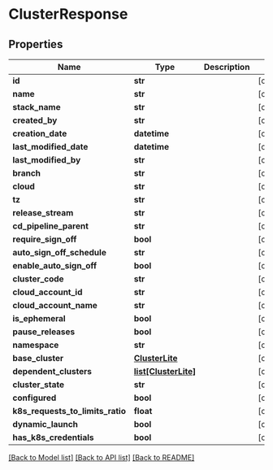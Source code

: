 # ClusterResponse

## Properties
Name | Type | Description | Notes
------------ | ------------- | ------------- | -------------
**id** | **str** |  | [optional] 
**name** | **str** |  | [optional] 
**stack_name** | **str** |  | [optional] 
**created_by** | **str** |  | [optional] 
**creation_date** | **datetime** |  | [optional] 
**last_modified_date** | **datetime** |  | [optional] 
**last_modified_by** | **str** |  | [optional] 
**branch** | **str** |  | [optional] 
**cloud** | **str** |  | [optional] 
**tz** | **str** |  | [optional] 
**release_stream** | **str** |  | [optional] 
**cd_pipeline_parent** | **str** |  | [optional] 
**require_sign_off** | **bool** |  | [optional] 
**auto_sign_off_schedule** | **str** |  | [optional] 
**enable_auto_sign_off** | **bool** |  | [optional] 
**cluster_code** | **str** |  | [optional] 
**cloud_account_id** | **str** |  | [optional] 
**cloud_account_name** | **str** |  | [optional] 
**is_ephemeral** | **bool** |  | [optional] 
**pause_releases** | **bool** |  | [optional] 
**namespace** | **str** |  | [optional] 
**base_cluster** | [**ClusterLite**](ClusterLite.md) |  | [optional] 
**dependent_clusters** | [**list[ClusterLite]**](ClusterLite.md) |  | [optional] 
**cluster_state** | **str** |  | [optional] 
**configured** | **bool** |  | [optional] 
**k8s_requests_to_limits_ratio** | **float** |  | [optional] 
**dynamic_launch** | **bool** |  | [optional] 
**has_k8s_credentials** | **bool** |  | [optional] 

[[Back to Model list]](../README.md#documentation-for-models) [[Back to API list]](../README.md#documentation-for-api-endpoints) [[Back to README]](../README.md)

